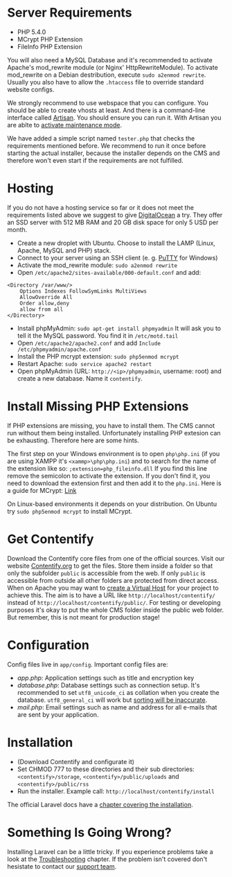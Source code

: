# Server Requirements

* PHP 5.4.0
* MCrypt PHP Extension
* FileInfo PHP Extension

You will also need a MySQL Database and it's recommended to activate Apache's mod_rewrite module (or Nginx' HttpRewriteModule). To activate mod_rewrite on a Debian destribution, execute `sudo a2enmod rewrite`. Usually you also have to allow the `.htaccess` file to override standard website configs.

We strongly recommend to use webspace that you can configure. You should be able to create vhosts at least. And there is a command-line interface called [Artisan](http://laravel.com/docs/artisan). You should ensure you can run it. With Artisan you are ablte to [activate maintenance mode](http://laravel.com/docs/configuration#maintenance-mode).

We have added a simple script named `tester.php` that checks the requirements mentioned before. We recommend to run it once before starting the actual installer, because the installer depends on the CMS and therefore won't even start if the requirements are not fulfilled.

# Hosting

If you do not have a hosting service so far or it does not meet the requirements listed above we suggest to give [DigitalOcean](http://www.digitalocean.com) a try. They offer an SSD server with 512 MB RAM and 20 GB disk space for only 5 USD per month.

* Create a new droplet with Ubuntu. Choose to install the LAMP (Linux, Apache, MySQL and PHP) stack.
* Connect to your server using an SSH client (e. g. [PuTTY](http://www.putty.org) for Windows)
* Activate the mod_rewrite module: `sudo a2enmod rewrite`
* Open `/etc/apache2/sites-available/000-default.conf` and add:

```
<Directory /var/www/>
    Options Indexes FollowSymLinks MultiViews
    AllowOverride All
    Order allow,deny
    allow from all
</Directory>
```

* Install phpMyAdmin: `sudo apt-get install phpmyadmin` It will ask you to tell it the MySQL password. You find it in `/etc/motd.tail`
* Open `/etc/apache2/apache2.conf` and add `Include /etc/phpmyadmin/apache.conf`
* Install the PHP mcrypt extension: `sudo php5enmod mcrypt`
* Restart Apache: `sudo service apache2 restart`
* Open phpMyAdmin (URL: `http://<ip>/phpmyadmin`, username: root) and create a new database. Name it `contentify`.

# Install Missing PHP Extensions

If PHP extensions are missing, you have to install them. The CMS cannot run without them being installed. Unfortunately installing PHP extesion can be exhausting. Therefore here are some hints.

The first step on your Windows environment is to open `php\php.ini` (if you are using XAMPP it's `<xammp>\php\php.ini`) and to search for the name of the extension like so: `;extension=php_fileinfo.dll` If you find this line remove the semicolon to activate the extension. If you don't find it, you need to download the extension first and then add it to the `php.ini`. Here is a guide for MCrypt: [Link](http://www.myoddweb.com/2010/11/18/install-mcrypt-for-php-on-windows/)

On Linux-based environments it depends on your distribution. On Ubuntu try `sudo php5enmod mcrypt` to install MCrypt.

# Get Contentify

Download the Contentify core files from one of the official sources. Visit our website [Contentify.org](http://contentify.org/) to get the files. Store them inside a folder so that only the subfolder `public` is accessible from the web. If only `public` is accessible from outside all other folders are protected from direct access. When on Apache you may want to [create a Virtual Host](http://laravel-recipes.com/recipes/25) for your project to achieve this. The aim is to have a URL like `http://localhost/contentify/` instead of `http://localhost/contentify/public/`. For testing or developing purposes it's okay to put the whole CMS folder inside the public web folder. But remember, this is not meant for production stage!

# Configuration

Config files live in `app/config`. Important config files are:

* *app.php*: Application settings such as title and encryption key
* *database.php*: Database settings such as connection setup. It's recommended to set `utf8_unicode_ci` as collation when you create the database. `utf8_general_ci` will work but [sorting will be inaccurate](http://stackoverflow.com/questions/766809/whats-the-difference-between-utf8-general-ci-and-utf8-unicode-ci#766996).
* *mail.php*: Email settings such as name and address for all e-mails that are sent by your application.

# Installation

* (Download Contentify and configurate it)
* Set CHMOD 777 to these directories and their sub directories: `<contentify>/storage`, `<contentify>/public/uploads` and `<contentify>/public/rss`
* Run the installer. Example call: `http://localhost/contentify/install`

The official Laravel docs have a [chapter covering the installation](http://laravel.com/docs/installation).

# Something Is Going Wrong?

Installing Laravel can be a little tricky. If you experience problems take a look at the [Troubleshooting](Troubleshooting) chapter. If the problem isn't covered don't hesistate to contact our [support team](http://contentify.org/support).